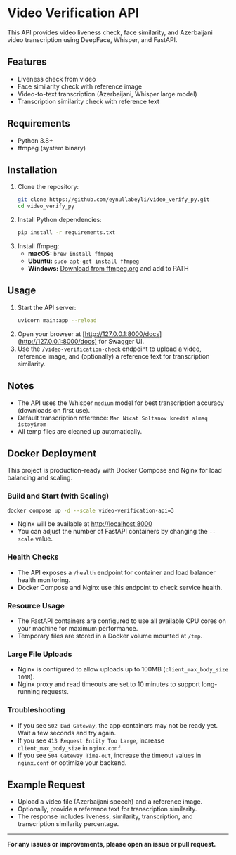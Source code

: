 # Video Verification API

This API provides video liveness check, face similarity, and Azerbaijani video transcription using DeepFace, Whisper, and FastAPI.

## Features
- Liveness check from video
- Face similarity check with reference image
- Video-to-text transcription (Azerbaijani, Whisper large model)
- Transcription similarity check with reference text

## Requirements
- Python 3.8+
- ffmpeg (system binary)

## Installation
1. Clone the repository:
   ```sh
   git clone https://github.com/eynullabeyli/video_verify_py.git
   cd video_verify_py
   ```
2. Install Python dependencies:
   ```sh
   pip install -r requirements.txt
   ```
3. Install ffmpeg:
   - **macOS:** `brew install ffmpeg`
   - **Ubuntu:** `sudo apt-get install ffmpeg`
   - **Windows:** [Download from ffmpeg.org](https://ffmpeg.org/download.html) and add to PATH

## Usage
1. Start the API server:
   ```sh
   uvicorn main:app --reload
   ```
2. Open your browser at [http://127.0.0.1:8000/docs](http://127.0.0.1:8000/docs) for Swagger UI.
3. Use the `/video-verification-check` endpoint to upload a video, reference image, and (optionally) a reference text for transcription similarity.

## Notes
- The API uses the Whisper `medium` model for best transcription accuracy (downloads on first use).
- Default transcription reference: `Mən Nicat Soltanov kredit almaq istəyirəm`
- All temp files are cleaned up automatically.

## Docker Deployment

This project is production-ready with Docker Compose and Nginx for load balancing and scaling.

### Build and Start (with Scaling)
```sh
docker compose up -d --scale video-verification-api=3
```
- Nginx will be available at [http://localhost:8000](http://localhost:8000)
- You can adjust the number of FastAPI containers by changing the `--scale` value.

### Health Checks
- The API exposes a `/health` endpoint for container and load balancer health monitoring.
- Docker Compose and Nginx use this endpoint to check service health.

### Resource Usage
- The FastAPI containers are configured to use all available CPU cores on your machine for maximum performance.
- Temporary files are stored in a Docker volume mounted at `/tmp`.

### Large File Uploads
- Nginx is configured to allow uploads up to 100MB (`client_max_body_size 100M`).
- Nginx proxy and read timeouts are set to 10 minutes to support long-running requests.

### Troubleshooting
- If you see `502 Bad Gateway`, the app containers may not be ready yet. Wait a few seconds and try again.
- If you see `413 Request Entity Too Large`, increase `client_max_body_size` in `nginx.conf`.
- If you see `504 Gateway Time-out`, increase the timeout values in `nginx.conf` or optimize your backend.

## Example Request
- Upload a video file (Azerbaijani speech) and a reference image.
- Optionally, provide a reference text for transcription similarity.
- The response includes liveness, similarity, transcription, and transcription similarity percentage.

---

**For any issues or improvements, please open an issue or pull request.** 